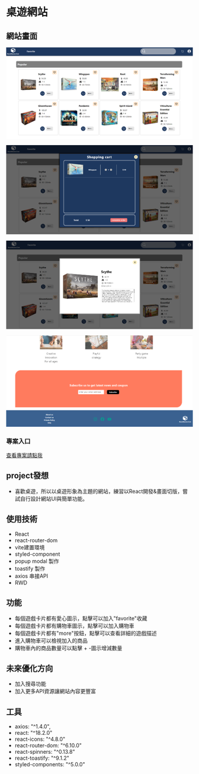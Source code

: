 # 桌遊網站

## 網站畫面
![網站畫面](https://github.com/Ai-Chen-Hsieh/boardGame/blob/main/src/assets/homePage.png)

![購物車](https://github.com/Ai-Chen-Hsieh/boardGame/blob/main/src/assets/shoppingCart.png)

![遊戲介紹](https://github.com/Ai-Chen-Hsieh/boardGame/blob/main/src/assets/gameDescription.png)

![遊戲介紹](https://github.com/Ai-Chen-Hsieh/boardGame/blob/main/src/assets/footer.png)

### 專案入口
[查看專案請點我](https://board-game-eight.vercel.app/)

## project發想
- 喜歡桌遊，所以以桌遊形象為主題的網站，練習以React開發&畫面切版，嘗試自行設計網站UI與簡單功能。

## 使用技術
 - React
 - react-router-dom
 - vite建置環境
 - styled-component
 - popup modal 製作
 - toastify 製作
 - axios 串接API
 - RWD

## 功能
- 每個遊戲卡片都有愛心圖示，點擊可以加入"favorite"收藏
- 每個遊戲卡片都有購物車圖示，點擊可以加入購物車
- 每個遊戲卡片都有"more"按鈕，點擊可以查看詳細的遊戲描述
- 進入購物車可以檢視加入的商品
- 購物車內的商品數量可以點擊 + -圖示增減數量

## 未來優化方向
- 加入搜尋功能
- 加入更多API資源讓網站內容更豐富


## 工具
 - axios: "^1.4.0",
 - react: "^18.2.0"
 - react-icons: "^4.8.0"
 - react-router-dom: "^6.10.0"
 - react-spinners: "^0.13.8"
 - react-toastify: "^9.1.2"
 - styled-components: "^5.0.0"
